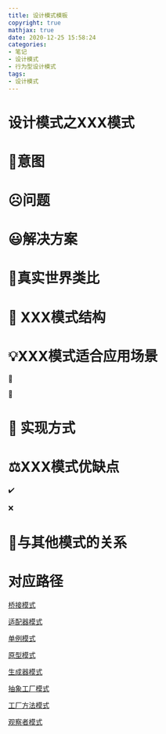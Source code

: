 ```yaml
---
title: 设计模式模板
copyright: true
mathjax: true
date: 2020-12-25 15:58:24
categories:
- 笔记
- 设计模式
- 行为型设计模式
tags:
- 设计模式
---
```




<!-- less -->



# 设计模式之XXX模式



# 💬意图



# ☹️问题



# 😃解决方案



# 📰真实世界类比



# 🤔 XXX模式结构



# 💡XXX模式适合应用场景

🧨

🏮



# 📔  实现方式



# ⚖️XXX模式优缺点

✔️

❌

# 🔱与其他模式的关系















# 对应路径

[桥接模式](https://www.junpzx.cn/2020/12/28/%E8%AE%BE%E8%AE%A1%E6%A8%A1%E5%BC%8F%E4%B9%8B%E6%A1%A5%E6%8E%A5%E6%A8%A1%E5%BC%8F/)

[适配器模式](https://www.junpzx.cn/2020/12/28/%E8%AE%BE%E8%AE%A1%E6%A8%A1%E5%BC%8F%E4%B9%8B%E9%80%82%E9%85%8D%E5%99%A8%E6%A8%A1%E5%BC%8F/)

[单例模式](https://www.junpzx.cn/2020/12/28/%E8%AE%BE%E8%AE%A1%E6%A8%A1%E5%BC%8F%E4%B9%8B%E5%8D%95%E4%BE%8B%E6%A8%A1%E5%BC%8F/#more)

[原型模式](https://www.junpzx.cn/2020/12/28/设计模式之原型模式/)

[生成器模式](https://www.junpzx.cn/2020/12/28/设计模式之生成器模式/)

[抽象工厂模式](https://www.junpzx.cn/2020/12/25/设计模式之抽象工厂模式/)

[工厂方法模式](https://www.junpzx.cn/2020/12/25/设计模式之工厂方法模式/)

[观察者模式](https://www.junpzx.cn/2020/12/24/设计模式之观察者模式/)

[]()

[]()

[]()